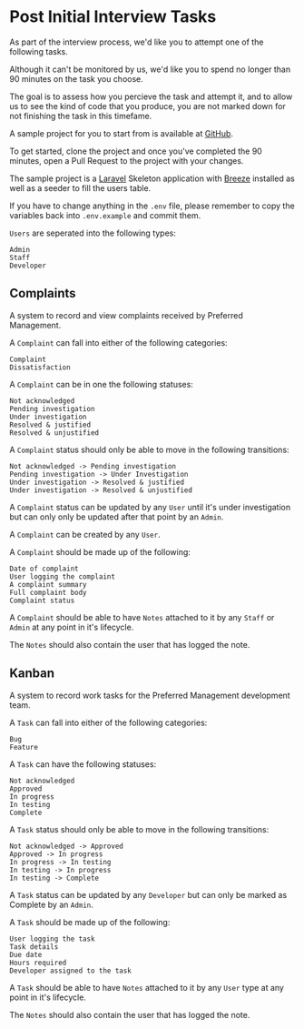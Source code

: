 # Post Initial Interview Tasks

As part of the interview process, we'd like you to attempt one of the following tasks.

Although it can't be monitored by us, we'd like you to spend no longer than 90 minutes on the task you choose.

The goal is to assess how you percieve the task and attempt it, and to allow us to see the kind of code that you produce, you are not marked down for not finishing the task in this timefame.

A sample project for you to start from is available at [GitHub](https://github.com/jamessessford/post-initial-interview-tasks).

To get started, clone the project and once you've completed the 90 minutes, open a Pull Request to the project with your changes.

The sample project is a [Laravel](https://laravel.com) Skeleton application with [Breeze](https://laravel.com/docs/10.x/starter-kits#laravel-breeze) installed as well as a seeder to fill the users table.

If you have to change anything in the ```.env``` file, please remember to copy the variables back into ```.env.example``` and commit them.

```Users``` are seperated into the following types:

    Admin
    Staff
    Developer

## Complaints

A system to record and view complaints received by Preferred Management.

A ```Complaint``` can fall into either of the following categories:

    Complaint
    Dissatisfaction

A ```Complaint``` can be in one the following statuses:

    Not acknowledged
    Pending investigation
    Under investigation
    Resolved & justified
    Resolved & unjustified

A ```Complaint``` status should only be able to move in the following transitions:

    Not acknowledged -> Pending investigation
    Pending investigation -> Under Investigation
    Under investigation -> Resolved & justified
    Under investigation -> Resolved & unjustified

A ```Complaint``` status can be updated by any ```User``` until it's under investigation but can only only be updated after that point by an ```Admin```.

A ```Complaint``` can be created by any ```User```.

A ```Complaint``` should be made up of the following:

    Date of complaint
    User logging the complaint
    A complaint summary
    Full complaint body
    Complaint status

A ```Complaint``` should be able to have ```Notes``` attached to it by any ```Staff``` or ```Admin``` at any point in it's lifecycle.

The ```Notes``` should also contain the user that has logged the note.

## Kanban

A system to record work tasks for the Preferred Management development team.

A ```Task``` can fall into either of the following categories:

    Bug
    Feature

A ```Task``` can have the following statuses:

    Not acknowledged
    Approved
    In progress
    In testing
    Complete

A ```Task``` status should only be able to move in the following transitions:

    Not acknowledged -> Approved
    Approved -> In progress
    In progress -> In testing
    In testing -> In progress
    In testing -> Complete

A ```Task``` status can be updated by any ```Developer``` but can only be marked as Complete by an ```Admin```.

A ```Task``` should be made up of the following:

    User logging the task
    Task details
    Due date
    Hours required
    Developer assigned to the task

A ```Task``` should be able to have ```Notes``` attached to it by any ```User``` type at any point in it's lifecycle.

The ```Notes``` should also contain the user that has logged the note.
